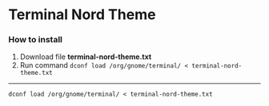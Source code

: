 # Terminal Nord Theme

### How to install
1. Download file **terminal-nord-theme.txt**
2. Run command `dconf load /org/gnome/terminal/ < terminal-nord-theme.txt`

---

```
dconf load /org/gnome/terminal/ < terminal-nord-theme.txt
```
